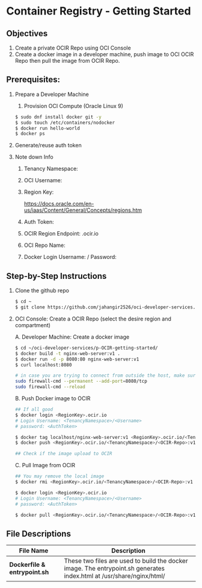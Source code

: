 # Container Registry - Getting Started



## Objectives

1. Create a private OCIR Repo using OCI Console
2. Create a docker image in a developer machine, push image to OCI OCIR Repo then pull the image from OCIR Repo. 



## Prerequisites:

1. Prepare a Developer Machine

   1. Provision OCI Compute (Oracle Linux 9)

   ```bash
   $ sudo dnf install docker git -y
   $ sudo touch /etc/containers/nodocker
   $ docker run hello-world
   $ docker ps
   ```

2. Generate/reuse auth token

3. Note down Info

   1. Tenancy Namespace: <TenancyNamespace>
   
   2. OCI Username: <Username>
   
   3. Region Key: <RegionKey> 
   
      https://docs.oracle.com/en-us/iaas/Content/General/Concepts/regions.htm
   
   4. Auth Token: <AuthToken>
   
      
   
   5. OCIR Region Endpoint: <RegionKey>.ocir.io
   
   6. OCI Repo Name: <OCIR-Repo>
   
   7. Docker Login Username: <TenancyNamespace>/<Username> Password: <AuthToken>
   
   

## Step-by-Step Instructions

1. Clone the github repo 

   ```bash
   $ cd ~
   $ git clone https://github.com/jahangir2526/oci-developer-services.git
   ```

2. OCI Console: Create a OCIR Repo (select the desire region and compartment)

   A. Developer Machine: Create a docker image

   ```bash
   $ cd ~/oci-developer-services/p-OCIR-getting-started/
   $ docker build -t nginx-web-server:v1 .
   $ docker run -d -p 8080:80 nginx-web-server:v1
   $ curl localhost:8080
   
   # in case you are trying to connect from outside the host, make sure to add firewall-cmd rule as follows
   sudo firewall-cmd --permanent --add-port=8080/tcp
   sudo firewall-cmd --reload
   ```
   
   B. Push Docker image to OCIR
   
   ```bash
   ## If all good
   $ docker login <RegionKey>.ocir.io 
   # Login Username: <TenancyNamespace>/<Username>
   # password: <AuthToken>
   
   $ docker tag localhost/nginx-web-server:v1 <RegionKey>.ocir.io/<TenancyNamespace>/<OCIR-Repo>:v1
   $ docker push <RegionKey>.ocir.io/<TenancyNamespace>/<OCIR-Repo>:v1
   
   ## Check if the image upload to OCIR
   ```
   
   C. Pull Image from OCIR
   
   ```bash
   ## You may remove the local image
   $ docker rmi <RegionKey>.ocir.io/<TenancyNamespace>/<OCIR-Repo>:v1
   
   $ docker login <RegionKey>.ocir.io 
   # Login Username: <TenancyNamespace>/<Username>
   # password: <AuthToken>
   
   $ docker pull <RegionKey>.ocir.io/<TenancyNamespace>/<OCIR-Repo>:v1
   ```
   
   

## File Descriptions

| File Name                      | Description                                                  |
| ------------------------------ | ------------------------------------------------------------ |
| **Dockerfile & entrypoint.sh** | These two files are used to build the docker image. The entrypoint.sh generates index.html at /usr/share/nginx/html/ |



